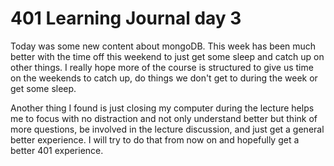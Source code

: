 # 401 Learning Journal day 3

Today was some new content about mongoDB. This week has been much better with the time off this weekend to just get some sleep and catch up on other things. I really hope more of the course is structured to give us time on the weekends to catch up, do things we don't get to during the week or get some sleep. 

Another thing I found is just closing my computer during the lecture helps me to focus with no distraction and not only understand better but think of more questions, be involved in the lecture discussion, and just get a general better experience. I will try to do that from now on and hopefully get a better 401 experience.